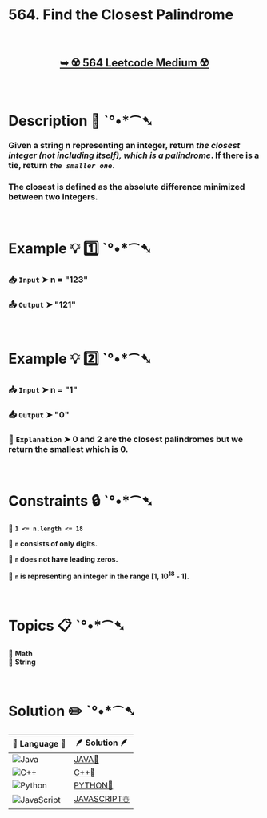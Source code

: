 # 564. Find the Closest Palindrome

</br>

<h2 align="center"> 

<a href="https://leetcode.com/problems/find-the-closest-palindrome/description/?envType=daily-question&envId=2024-08-24"><strong>➥ ☢️ 564 Leetcode Medium ☢️ </strong></a>
</h2>

</br>

# Description 📜 ˋ°•*⁀➷

### Given a string n representing an integer, return *the closest integer (not including itself), which is a palindrome*. If there is a tie, return *`the smaller one`*.

### The closest is defined as the absolute difference minimized between two integers.

</br>

# Example 💡 1️⃣ ˋ°•*⁀➷

  ### 📥 `Input`  ➤ n = "123"

  ### 📤 `Output`  ➤ "121"

</br>

# Example 💡 2️⃣ ˋ°•*⁀➷

  ### 📥 `Input` ➤  n = "1"

  ### 📤 `Output`  ➤ "0"

  ### 🔦 `Explanation` ➤  0 and 2 are the closest palindromes but we return the smallest which is 0.


</br>

# Constraints 🔒 ˋ°•*⁀➷

🔹 **`1 <= n.length <= 18`** </br>

🔹 **`n` consists of only digits.** </br>

🔹 **`n` does not have leading zeros.** </br>

🔹 **`n` is representing an integer in the range [1, 10<sup>18</sup> - 1].** </br>

</br>

# Topics 📋 ˋ°•*⁀➷

🔸 **Math**  </br>
🔸 **String**  </br>

</br>


# Solution ✏️ ˋ°•*⁀➷

| 📒 Language 📒  | 🪶 Solution 🪶 |
| ------------- | ------------- |
|  ![Java](https://img.shields.io/badge/java-%23ED8B00.svg?style=for-the-badge&logo=openjdk&logoColor=white)  | [JAVA🍁]() |
|  ![C++](https://img.shields.io/badge/c++-%2300599C.svg?style=for-the-badge&logo=c%2B%2B&logoColor=white)  | [C++🎲]()  |
|  ![Python](https://img.shields.io/badge/python-3670A0?style=for-the-badge&logo=python&logoColor=ffdd54)    | [PYTHON🍰]() |
| ![JavaScript](https://img.shields.io/badge/javascript-%23323330.svg?style=for-the-badge&logo=javascript&logoColor=%23F7DF1E)   | [JAVASCRIPT☃️]() |


